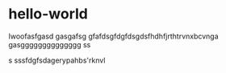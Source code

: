 # hello-world

Iwoofasfgasd
gasgafsg
gfafdsgfdgfdsgdsfhdhfjrthtrvnxbcvnga 
gasgggggggggggggg
ss

s
sssfdgfsdagerypahbs'rknvl
